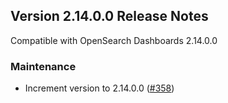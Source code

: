 ## Version 2.14.0.0 Release Notes

Compatible with OpenSearch Dashboards 2.14.0.0

### Maintenance

- Increment version to 2.14.0.0 ([#358](https://github.com/opensearch-project/dashboards-visualizations/pull/358))
